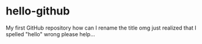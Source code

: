 # hello-github
My first GitHub repository
how can I rename the title omg just realized that I spelled "hello" wrong please help...
